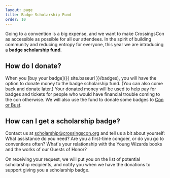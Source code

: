 ```yaml
---
layout: page
title: Badge Scholarship Fund
order: 10
---
```


Going to a convention is a big expense, and we want to make CrossingsCon as accessible as possible for all our attendees. In the spirit of building community and reducing entropy for everyone, this year we are introducing a **badge scholarship fund**.

## How do I donate?
When you [buy your badge]({{ site.baseurl }}/badges), you will have the option to donate money to the badge scholarship fund. (You can also come back and donate later.) Your donated money will be used to help pay for badges and tickets for people who would have financial trouble coming to the con otherwise. We will also use the fund to donate some badges to [Con or Bust](http://con-or-bust.org/).

## How can I get a scholarship badge?
Contact us at [scholarship@crossingscon.org](mailto:scholarship@crossingscon.org) and tell us a bit about yourself: What assistance do you need? Are you a first-time congoer, or do you go to conventions often? What's your relationship with the Young Wizards books and the works of our Guests of Honor?

On receiving your request, we will put you on the list of potential scholarship recipients, and notify you when we have the donations to support giving you a scholarship badge.
